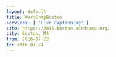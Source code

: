 ```yaml
---
layout: default
title: WordCampBoston
services: [ "Live Captioning" ]
site: https://2016.boston.wordcamp.org/
city: Boston, MA
from: 2016-07-23
to: 2016-07-24
---
```


